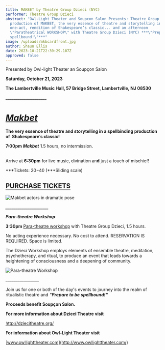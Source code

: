 ```yaml
---
title: MAKBET by Theatre Group Dzieci (NYC)
performer: Theatre Group Dzieci
abstract: "Owl-Light Theater and Soupcon Salon Presents: Theatre Group Dzieci's
  production of MAKBET, the very essence of theatre and storytelling in a
  one-act, rendition of Shakespeare’s classic... and an afternoon
  \"Paratheatrical WORKSHOP\" with Theatre Group Dzieci (NYC) ***\"Prepare to be
  spellbound!\"***"
image: /uploads/mkbcardfront.jpg
author: Shaun Ellis
date: 2023-10-21T22:30:29.107Z
approved: false
---
```

Presented by Owl-light Theater an Soupçon Salon

**Saturday, October 21, 2023** 

**The Lambertville Music Hall, 57 Bridge Street, Lambertville, NJ 08530**

**\_\_\_\_\_\_\_\_\_\_\_\_\_\_\_\_\_\_\_\_**

# ***[Makbet](http://dziecitheatre.org/the-work/makbet/)***

**The very essence of theatre and storytelling in a spellbinding production of  Shakespeare’s classic!** 

**7:00pm** ***Makbet*** 1.5 hours, no intermission.                                                                                              

Arrive at **6:30pm** for live music, divination an**d** just a touch of mischief! 

***Tickets: $20-$40 (***Sliding scale)

## [P﻿URCHASE TICKETS](https://buy.stripe.com/28ofZx2qw1M02gU28p)

![Makbet actors in dramatic pose](/uploads/makbet.jpg "Makbet")

***\_\_\_\_\_\_\_\_\_\_\_\_\_\_\_\_\_\_\_\__***

***Para-theatre Workshop***

**3:30pm** [Para-theatre ](http://dziecitheatre.org/the-work/workshops/)[workshop](http://dziecitheatre.org/the-work/workshops/) w​ith Theatre Group Dzieci, 1.5 hours.

No acting experience necessary. No cost to attend. RESERVATION IS REQUIRED. Space is limited.

The Dzieci Workshop employs elements of ensemble theatre, meditation, psychotherapy, and ritual, to produce an event that leads towards a heightening of consciousness and a deepening of community.  

![Para-theatre Workshop](/uploads/workshop.jpg "Para-theatre Workshop")

\_\_\_\_\_\_\_\_\_\_\_\_\_\_\_\__

Join us for one or both of the day's events to journey into the realm of ritualistic theatre and ***"Prepare to be spellbound!"***

**Proceeds benefit Soupçon Salon.**

**For more information about Dzieci Theatre visit** 

<http://dziecitheatre.org/>

**For information about Owl-Light Theater visit**

[www.owllighttheater.com](http://www.owllighttheater.com/)